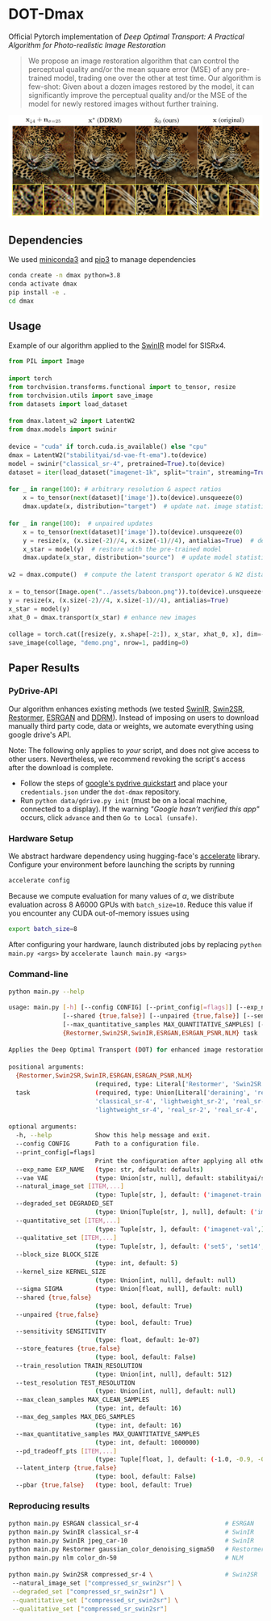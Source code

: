

# DOT-Dmax
Official Pytorch implementation of _Deep Optimal Transport: A Practical Algorithm for Photo-realistic Image Restoration_

> We propose an image restoration algorithm that can control the perceptual quality and/or the mean square error (MSE) of any pre-trained model, trading one over the other at test time. Our algorithm is few-shot: Given about a dozen images restored by the model, it can significantly improve the perceptual quality and/or the MSE of the model for newly restored images without further training.

![Collage](assets/teaser.png)

## Dependencies
We used [miniconda3](https://docs.conda.io/en/latest/miniconda.html) and [pip3](https://pip.pypa.io/en/stable/) to manage dependencies
```bash
conda create -n dmax python=3.8
conda activate dmax
pip install -e .
cd dmax
```

## Usage
Example of our algorithm applied to the [SwinIR](https://github.com/JingyunLiang/SwinIR) model for SISRx4.
```python
from PIL import Image

import torch
from torchvision.transforms.functional import to_tensor, resize
from torchvision.utils import save_image
from datasets import load_dataset

from dmax.latent_w2 import LatentW2
from dmax.models import swinir

device = "cuda" if torch.cuda.is_available() else "cpu"
dmax = LatentW2("stabilityai/sd-vae-ft-ema").to(device)
model = swinir("classical_sr-4", pretrained=True).to(device)
dataset = iter(load_dataset("imagenet-1k", split="train", streaming=True))

for _ in range(100): # arbitrary resolution & aspect ratios
    x = to_tensor(next(dataset)['image']).to(device).unsqueeze(0)
    dmax.update(x, distribution="target")  # update nat. image statistics

for _ in range(100):  # unpaired updates
    x = to_tensor(next(dataset)['image']).to(device).unsqueeze(0)
    y = resize(x, (x.size(-2)//4, x.size(-1)//4), antialias=True)  # degrade image
    x_star = model(y)  # restore with the pre-trained model
    dmax.update(x_star, distribution="source")  # update model statistics

w2 = dmax.compute()  # compute the latent transport operator & W2 distance

x = to_tensor(Image.open("../assets/baboon.png")).to(device).unsqueeze(0) 
y = resize(x, (x.size(-2)//4, x.size(-1)//4), antialias=True)
x_star = model(y) 
xhat_0 = dmax.transport(x_star) # enhance new images

collage = torch.cat([resize(y, x.shape[-2:]), x_star, xhat_0, x], dim=-1).to(device)
save_image(collage, "demo.png", nrow=1, padding=0)
```

## Paper Results
### PyDrive-API
Our algorithm enhances existing methods (we tested [SwinIR](https://github.com/JingyunLiang/SwinIR), [Swin2SR](https://github.com/mv-lab/swin2sr), [Restormer](https://github.com/swz30/Restormer), [ESRGAN](https://github.com/xinntao/ESRGAN) and [DDRM](https://github.com/bahjat-kawar/ddrm)).
Instead of imposing on users to download manually third party code, data or weights, we automate everything using google drive's API.

Note: The following only applies to *your* script, and does not give access to other users.
Nevertheless, we recommend revoking the script's access after the download is complete.

- Follow the steps of [google's pydrive quickstart](https://developers.google.com/drive/api/v3/quickstart/python) and place your `credentials.json` under the `dot-dmax` repository.
- Run `python data/gdrive.py init` (must be on a local machine, connected to a display). If the warning _"Google hasn’t verified this app"_ occurs, click `advance` and then `Go to Local (unsafe)`.


### Hardware Setup
We abstract hardware dependency using hugging-face's [accelerate](https://huggingface.co/docs/accelerate/index) library.
Configure your environment before launching the scripts by running
```bash
accelerate config
```
Because we compute evaluation for many values of $\alpha$, we distribute evaluation across 8 A6000 GPUs with `batch_size=10`.
Reduce this value if you encounter any CUDA out-of-memory issues using
```bash
export batch_size=8
```
After configuring your hardware, launch distributed jobs by replacing `python main.py <args>`  by `accelerate launch main.py <args>`
### Command-line
```bash
python main.py --help
```
```bash
usage: main.py [-h] [--config CONFIG] [--print_config[=flags]] [--exp_name EXP_NAME] [--vae VAE] [--natural_image_set [ITEM,...]] [--degraded_set DEGRADED_SET] [--quantitative_set [ITEM,...]] [--qualitative_set [ITEM,...]] [--block_size BLOCK_SIZE] [--kernel_size KERNEL_SIZE] [--sigma SIGMA]
               [--shared {true,false}] [--unpaired {true,false}] [--sensitivity SENSITIVITY] [--store_features {true,false}] [--train_resolution TRAIN_RESOLUTION] [--test_resolution TEST_RESOLUTION] [--max_clean_samples MAX_CLEAN_SAMPLES] [--max_deg_samples MAX_DEG_SAMPLES]
               [--max_quantitative_samples MAX_QUANTITATIVE_SAMPLES] [--pd_tradeoff_pts [ITEM,...]] [--latent_interp {true,false}] [--pbar {true,false}]
               {Restormer,Swin2SR,SwinIR,ESRGAN,ESRGAN_PSNR,NLM} task

Applies the Deep Optimal Transport (DOT) for enhanced image restoration

positional arguments:
  {Restormer,Swin2SR,SwinIR,ESRGAN,ESRGAN_PSNR,NLM}
                        (required, type: Literal['Restormer', 'Swin2SR', 'SwinIR', 'ESRGAN', 'ESRGAN_PSNR', 'NLM'])
  task                  (required, type: Union[Literal['deraining', 'real_denoising', 'motion_deblurring', 'single_image_defocus_deblurring', 'gaussian_color_denoising_blind', 'gaussian_color_denoising_sigma15', 'gaussian_color_denoising_sigma25', 'gaussian_color_denoising_sigma50'], Literal['classical_sr-2',
                        'classical_sr-4', 'lightweight_sr-2', 'real_sr-4', 'compressed_sr-4', 'color_jpeg_car-10', 'color_jpeg_car-20', 'color_jpeg_car-30', 'color_jpeg_car-40'], Literal['classical_sr-2', 'classical_sr-3', 'classical_sr-4', 'classical_sr-8', 'lightweight_sr-2', 'lightweight_sr-3',
                        'lightweight_sr-4', 'real_sr-2', 'real_sr-4', 'jpeg_car-10', 'jpeg_car-20', 'jpeg_car-30', 'jpeg_car-40', 'color_jpeg_car-10', 'color_jpeg_car-20', 'color_jpeg_car-30', 'color_jpeg_car-40', 'gray_dn-15', 'gray_dn-25', 'gray_dn-50', 'color_dn-15', 'color_dn-25', 'color_dn-50']])

optional arguments:
  -h, --help            Show this help message and exit.
  --config CONFIG       Path to a configuration file.
  --print_config[=flags]
                        Print the configuration after applying all other arguments and exit. The optional flags customizes the output and are one or more keywords separated by comma. The supported flags are: comments, skip_default, skip_null.
  --exp_name EXP_NAME   (type: str, default: defaults)
  --vae VAE             (type: Union[str, null], default: stabilityai/sd-vae-ft-ema)
  --natural_image_set [ITEM,...]
                        (type: Tuple[str, ], default: ('imagenet-train',))
  --degraded_set DEGRADED_SET
                        (type: Union[Tuple[str, ], null], default: ('imagenet-train',))
  --quantitative_set [ITEM,...]
                        (type: Tuple[str, ], default: ('imagenet-val',))
  --qualitative_set [ITEM,...]
                        (type: Tuple[str, ], default: ('set5', 'set14', 'b100'))
  --block_size BLOCK_SIZE
                        (type: int, default: 5)
  --kernel_size KERNEL_SIZE
                        (type: Union[int, null], default: null)
  --sigma SIGMA         (type: Union[float, null], default: null)
  --shared {true,false}
                        (type: bool, default: True)
  --unpaired {true,false}
                        (type: bool, default: True)
  --sensitivity SENSITIVITY
                        (type: float, default: 1e-07)
  --store_features {true,false}
                        (type: bool, default: False)
  --train_resolution TRAIN_RESOLUTION
                        (type: Union[int, null], default: 512)
  --test_resolution TEST_RESOLUTION
                        (type: Union[int, null], default: null)
  --max_clean_samples MAX_CLEAN_SAMPLES
                        (type: int, default: 16)
  --max_deg_samples MAX_DEG_SAMPLES
                        (type: int, default: 16)
  --max_quantitative_samples MAX_QUANTITATIVE_SAMPLES
                        (type: int, default: 1000000)
  --pd_tradeoff_pts [ITEM,...]
                        (type: Tuple[float, ], default: (-1.0, -0.9, -0.8, -0.7, -0.6, -0.5, -0.4, -0.3, -0.2, -0.1, 0.0, 0.1, 0.2, 0.3, 0.4, 0.5, 0.6, 0.7, 0.8, 0.9, 1.0, 1.1, 1.2, 1.3, 1.4, 1.5, 1.6, 1.7, 1.8, 1.9, 2.0))
  --latent_interp {true,false}
                        (type: bool, default: False)
  --pbar {true,false}   (type: bool, default: True)
```

### Reproducing results
```bash
python main.py ESRGAN classical_sr-4                        # ESRGAN    (SISRx4)
python main.py SwinIR classical_sr-4                        # SwinIR    (SISRx4)
python main.py SwinIR jpeg_car-10                           # SwinIR    (JPEGq10)
python main.py Restormer gaussian_color_denoising_sigma50   # Restormer (AWGNs50)
python main.py nlm color_dn-50                              # NLM       (AWGNs50)

python main.py Swin2SR compressed_sr-4 \                    # Swin2SR   (SISRx4 + JPEGq10)
 --natural_image_set ["compressed_sr_swin2sr"] \
 --degraded_set ["compressed_sr_swin2sr"] \
 --quantitative_set ["compressed_sr_swin2sr"] \
 --qualitative_set ["compressed_sr_swin2sr"]
```